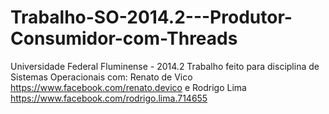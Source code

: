 Trabalho-SO-2014.2---Produtor-Consumidor-com-Threads
====================================================
Universidade Federal Fluminense - 2014.2
Trabalho feito para disciplina de Sistemas Operacionais com:
Renato de Vico https://www.facebook.com/renato.devico e 
Rodrigo Lima https://www.facebook.com/rodrigo.lima.714655
